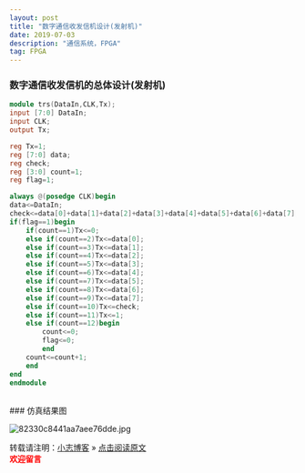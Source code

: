 ```yaml
---
layout: post
title: "数字通信收发信机设计(发射机)"
date: 2019-07-03
description: "通信系统，FPGA"
tag: FPGA
---
```



### 数字通信收发信机的总体设计(发射机)
```verilog
module trs(DataIn,CLK,Tx);
input [7:0] DataIn;
input CLK;
output Tx;

reg Tx=1;
reg [7:0] data;
reg check;
reg [3:0] count=1;
reg flag=1;

always @(posedge CLK)begin
data<=DataIn;
check<=data[0]+data[1]+data[2]+data[3]+data[4]+data[5]+data[6]+data[7];
if(flag==1)begin
	if(count==1)Tx<=0;
	else if(count==2)Tx<=data[0];
	else if(count==3)Tx<=data[1];
	else if(count==4)Tx<=data[2];
	else if(count==5)Tx<=data[3];
	else if(count==6)Tx<=data[4];
	else if(count==7)Tx<=data[5];
	else if(count==8)Tx<=data[6];
	else if(count==9)Tx<=data[7];
	else if(count==10)Tx<=check;
	else if(count==11)Tx<=1;
	else if(count==12)begin
		count<=0;
		flag<=0;
		end
	count<=count+1;
	end
end
endmodule
```
<br>
### 仿真结果图

![82330c8441aa7aee76dde.jpg](https://miao.su/images/2019/07/03/82330c8441aa7aee76dde.jpg)

转载请注明：[小志博客](http://xiaozhi-chen.github.io) » [点击阅读原文](https://xiaozhi-chen.github.io/2019/07/%E6%95%B0%E5%AD%97%E9%80%9A%E4%BF%A1%E6%94%B6%E5%8F%91%E4%BF%A1%E6%9C%BA%E7%9A%84%E6%80%BB%E4%BD%93%E8%AE%BE%E8%AE%A1(%E5%8F%91%E5%B0%84%E6%9C%BA)/)  
<font face="黑体" color="red">**欢迎留言**</font>
